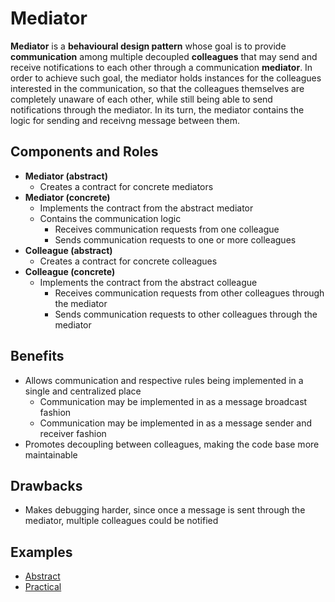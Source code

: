 # Mediator

**Mediator** is a **behavioural design pattern** whose goal is to provide **communication** among multiple decoupled
**colleagues**  that may send and receive notifications to each other through a communication **mediator**. In order to
achieve such goal, the mediator holds instances for the colleagues interested in the communication, so that the
colleagues themselves are completely unaware of each other, while still being able to send notifications through the
mediator. In its turn, the mediator contains the logic for sending and receivng message between them.

## Components and Roles

- **Mediator (abstract)**
  - Creates a contract for concrete mediators
- **Mediator (concrete)**
  - Implements the contract from the abstract mediator
  - Contains the communication logic
    - Receives communication requests from one colleague
    - Sends communication requests to one or more colleagues
- **Colleague (abstract)**
  - Creates a contract for concrete colleagues
- **Colleague (concrete)**
  - Implements the contract from the abstract colleague
    - Receives communication requests from other colleagues through the mediator
    - Sends communication requests to other colleagues through the mediator

## Benefits

- Allows communication and respective rules being implemented in a single and centralized place
  - Communication may be implemented in as a message broadcast fashion
  - Communication may be implemented in as a message sender and receiver fashion
- Promotes decoupling between colleagues, making the code base more maintainable

## Drawbacks

- Makes debugging harder, since once a message is sent through the mediator, multiple colleagues could be notified

## Examples

- [Abstract][1]
- [Practical][2]

[1]: ./001_abstract/
[2]: ./002_practical/
